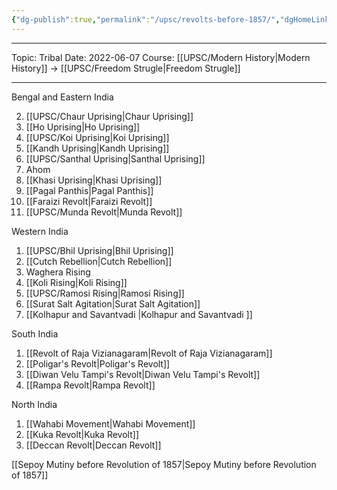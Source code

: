 ```yaml
---
{"dg-publish":true,"permalink":"/upsc/revolts-before-1857/","dgHomeLink":true,"dgPassFrontmatter":false}
---
```


----
Topic: Tribal
Date: 2022-06-07
Course: [[UPSC/Modern History|Modern History]] -> [[UPSC/Freedom Strugle|Freedom Strugle]]

----

Bengal and Eastern India

2. [[UPSC/Chaur Uprising|Chaur Uprising]]
3. [[Ho Uprising|Ho Uprising]]
4. [[UPSC/Koi Uprising|Koi Uprising]]
5. [[Kandh Uprising|Kandh Uprising]]
6. [[UPSC/Santhal Uprising|Santhal Uprising]]
7. Ahom 
8. [[Khasi Uprising|Khasi Uprising]]
9. [[Pagal Panthis|Pagal Panthis]]
10. [[Faraizi Revolt|Faraizi Revolt]]
11. [[UPSC/Munda Revolt|Munda Revolt]]

Western India

1. [[UPSC/Bhil Uprising|Bhil Uprising]]
2. [[Cutch Rebellion|Cutch Rebellion]]
3. Waghera Rising
4. [[Koli Rising|Koli Rising]]
5. [[UPSC/Ramosi Rising|Ramosi Rising]]
6. [[Surat Salt Agitation|Surat Salt Agitation]]
7. [[Kolhapur and Savantvadi |Kolhapur and Savantvadi ]]

South India

1. [[Revolt of Raja Vizianagaram|Revolt of Raja Vizianagaram]]
2. [[Poligar's Revolt|Poligar's Revolt]]
3. [[Diwan Velu Tampi's Revolt|Diwan Velu Tampi's Revolt]]
4. [[Rampa Revolt|Rampa Revolt]]

 North India 

1. [[Wahabi Movement|Wahabi Movement]]
2. [[Kuka Revolt|Kuka Revolt]]
3. [[Deccan Revolt|Deccan Revolt]]

[[Sepoy Mutiny before Revolution of 1857|Sepoy Mutiny before Revolution of 1857]] 
